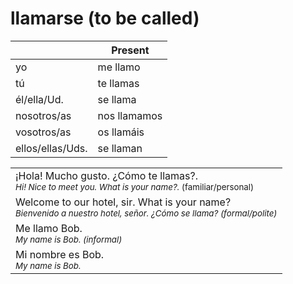 # llamarse (to be called)

||Present|
|-|-|
|yo|me llamo|
|tú|te llamas|
|él/ella/Ud.|se llama|
|nosotros/as|nos llamamos|
|vosotros/as|os llamáis|
|ellos/ellas/Uds.|se llaman|

||
|-|
|¡Hola! Mucho gusto. ¿Cómo te llamas?.<br><sub>*Hi! Nice to meet you. What is your name?.* (familiar/personal)</sub>| 
|Welcome to our hotel, sir. What is your name?<br><sub>*Bienvenido a nuestro hotel, señor. ¿Cómo se llama? (formal/polite)*</sub>|
|Me llamo Bob.<br><sub>*My name is Bob. (informal)*</sub>|
|Mi nombre es Bob.<br><sub>*My name is Bob.*</sub>|